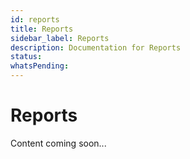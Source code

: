 ```yaml
---
id: reports
title: Reports
sidebar_label: Reports
description: Documentation for Reports
status: 
whatsPending: 
---
```


# Reports

Content coming soon...

